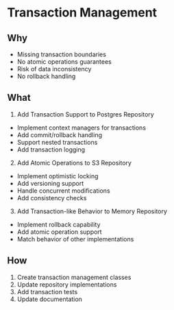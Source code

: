 # Transaction Management

## Why
- Missing transaction boundaries
- No atomic operations guarantees
- Risk of data inconsistency
- No rollback handling

## What
1. Add Transaction Support to Postgres Repository
- Implement context managers for transactions
- Add commit/rollback handling
- Support nested transactions
- Add transaction logging

2. Add Atomic Operations to S3 Repository
- Implement optimistic locking
- Add versioning support
- Handle concurrent modifications
- Add consistency checks

3. Add Transaction-like Behavior to Memory Repository
- Implement rollback capability
- Add atomic operation support
- Match behavior of other implementations

## How
1. Create transaction management classes
2. Update repository implementations
3. Add transaction tests
4. Update documentation
